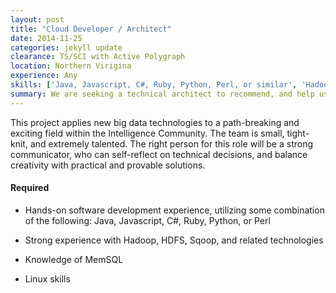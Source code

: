```yaml
---
layout: post
title: "Cloud Developer / Architect"
date: 2014-11-25
categories: jekyll update
clearance: TS/SCI with Active Polygraph
location: Northern Virigina
experience: Any
skills: ['Java, Javascript, C#, Ruby, Python, Perl, or similar', 'Hadoop', 'HDFS', 'HDFS', 'Sqoop', 'MemSQL', 'Linux']
summary: We are seeking a technical architect to recommend, and help us plan, architectural updates for our customer’s technology. The ideal candidate for this role is an architect who is hands-on and likes to code - an engineer who will enjoy assisting with the development of proof of concepts.
---
```


This project applies new big data technologies to a path-breaking and exciting field within the Intelligence Community. The team is small, tight-knit, and extremely talented. The right person for this role will be a strong communicator, who can self-reflect on technical decisions, and balance creativity with practical and provable solutions.

#### Required

* Hands-on software development experience, utilizing some combination of the following: Java, Javascript, C#, Ruby, Python, or Perl

* Strong experience with Hadoop, HDFS, Sqoop, and related technologies

* Knowledge of MemSQL

* Linux skills
